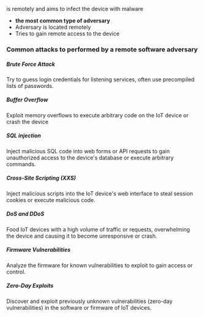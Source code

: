 is remotely and aims to infect the device with malware
- **the most common type of adversary**
- Adversary is located remotely
- Tries to gain remote access to the device
### Common attacks to performed by a remote software adversary
##### Brute Force Attack
Try to guess login credentials for listening services, often use precompiled lists of passwords.
##### Buffer Overflow
Exploit memory overflows to execute arbitrary code on the IoT device or crash the device
##### SQL injection
Inject malicious SQL code into web forms or API requests to gain unauthorized access to the device's database or execute arbitrary commands.
##### Cross-Site Scripting (XXS)
Inject malicious scripts into the IoT device's web interface to steal session cookies or execute malicious code.
##### DoS and DDoS
Food IoT devices with a high volume of traffic or requests, overwhelming the device and causing it to become unresponsive or crash.
##### Firmware Vulnerabilities
Analyze the firmware for known vulnerabilities to exploit to gain access or control.
##### Zero-Day Exploits
Discover and exploit previously unknown vulnerabilities (zero-day vulnerabilities) in the software or firmware of IoT devices.
